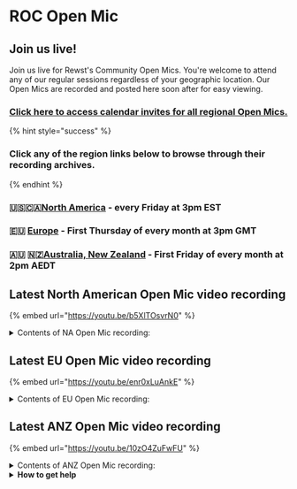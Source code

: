 # ROC Open Mic

## **Join us live!**

Join us live for Rewst's Community Open Mics. You're welcome to attend any of our regular sessions regardless of your geographic location. Our Open Mics are recorded and posted here soon after for easy viewing.&#x20;

### [Click here to access calendar invites for all regional Open Mics.](https://go.rew.st/open-mic?hs_preview=BFeQDWBI-187816500244)

{% hint style="success" %}
### Click any of the region links below to browse through their recording archives.
{% endhint %}

### 🇺🇸🇨🇦[North America](roc-open-mics-north-america/) - every Friday at 3pm EST

### 🇪🇺 [Europe](roc-open-mics-europe/) - First Thursday of every month at 3pm GMT

### 🇦🇺 🇳🇿[Australia, New Zealand](roc-open-mics-oceania/) - First Friday of every month at 2pm AEDT

## Latest North American Open Mic video recording

{% embed url="https://youtu.be/b5XlTOsvrN0" %}

<details>

<summary>Contents of NA Open Mic recording:</summary>

* 🎤 Aharon welcomed everyone back from the Berlin conference and highlighted the purpose of the call — showcasing new features, bug fixes, and inspiring automation ideas.
* 🌍 Ashe announced that Open Mic may not occur next week due to holidays across various regions.
* 🛠️ Danial provided product and development updates including new transforms, integration improvements, PowerShell beta feedback, and upcoming integrations.
* 🛒 JP introduced a new crate for alerting on privileged role account creation and previewed features like disk space monitoring and orchart builder.
* 🎓 Brandon gave Cluck University updates, congratulated certification achievers, and announced a transition to a new LMS platform.
* 💻 Derek demonstrated a PowerShell-based user creation workflow and shared debugging insights from the beta experience.
* 🌐 Hunter showcased a complex automation for handling Azure conditional access policies during user travel with detailed error handling and policy rollback.
* 🎭 Clea demoed an April Fool’s “Mad Libs” style email workflow built in Rewst with audience participation.
* 🔍 Reed walked through a PowerShell project to normalize and associate user-device data using Ninja integration and schema manipulation.
* 📣 Aharon closed with reflections on a Reddit thread about value realization in Rewst, encouraging community participation and ongoing AI enhancements.

</details>

## Latest EU Open Mic video recording

{% embed url="https://youtu.be/enr0xLuAnkE" %}

<details>

<summary>Contents of EU Open Mic recording:</summary>

* 🗣️ Aharon kicks off with reminders to engage on Discord, upcoming Flow event details, and tips for succeeding with automation.
* 🎓 Clea demos the new Cluck University LMS, showcasing self-paced and live learning options, certifications, and new course structures.
* 🔧 Danial highlights March’s platform updates including new integrations, new global regions, PowerShell beta launch, and improved performance.
* 🛠️ Aharon and Danial explain the technical reasons behind using Azure Functions for secure PowerShell support in Rewst.
* 📩 \[External Demo] Gareth presents an enhanced workflow for securely removing MFA methods while logging all changes for audit purposes.
* 🛠️ \[Internal Demo] Ashe demos the new Just-In-Time Admin Access crate, showing how it automates temporary admin account creation and auditing.
* 📞 \[External Demo] Adam showcases a workflow that logs 3CX calls into Halo, automatically transcribes calls using OpenAI, and generates a live wallboard.
* 🎬 George and Aaron close by thanking demo participants, inviting feedback, and encouraging attendance at future European Open Mics.

</details>

## Latest ANZ Open Mic video recording

{% embed url="https://youtu.be/10zO4ZuFwFU" %}

<details>

<summary>Contents of ANZ Open Mic recording:</summary>

* 🎙️ Sarah introduces the first Australian Open Mic, highlights Discord support importance, and reminds about Flow 2025 tickets.

- 🇦🇺 Jo, Scarlett, Jake, Greggory (3G), Sarah, and Michael introduce themselves as part of the local Rewst support team.

* 🎓 Joe shares an update on the new Cluck University LMS, covering new features, certifications, and improved accessibility.

- 💻 Michael demos new PowerShell support in Rewst, allowing scripts to run securely via Azure Functions.

* 🛠️ Jake showcases the revamped User Onboarding crate, walking through its streamlined form, workflows, and documentation.

- 🔒 Ben Marshall presents a DLP emergency response workflow allowing VIP users to trigger protective actions independently.

* 🔧 James Allen shares a simple automation to sync product IDs between Autotask and Xero, saving accounting team hours weekly.

- 🎬 Sarah and George close the session, invite regional feedback, and remind about the upcoming Flow conference

</details>

<details>

<summary><strong>How to get help</strong></summary>

* 💬 Chat (Discord): [https://discord.gg/rewst​​ ](https://discord.gg/rewst%E2%80%8B%E2%80%8B)
  * Private #\{{ msp \}} channel
  * \#the-kewp
* 🎫 Submit Tickets to: the\_roc@rewst.io
* 📝 Feature Request + Integration Requests: [https://rewst.canny.io/](https://rewst.canny.io/)

**CLUCK UNIVERSITY – REWST TRAINING:**&#x20;

* 👨‍🏫 Live Instructor-Led Training: [https://calendly.com/cluck-u/](https://calendly.com/cluck-u/)
* 🏁 Rewst Foundations Training: [https://docs.rewst.help/cluck-university/rewst-foundations-10x](https://docs.rewst.help/cluck-university/rewst-foundations-10x)
* ▶️ On-demand Videos: [https://docs.rewst.help/cluck-university/rewst-foundations-10x](https://docs.rewst.help/cluck-university/rewst-foundations-10x)

**DOCS:**&#x20;

* 🥚 Rewst Docs: [https://docs.rewst.help ](https://docs.rewst.help)
* ⛩️ Jinja Docs: [https://jinja.palletsprojects.com/](https://jinja.palletsprojects.com/)

**KEY LINKS:**&#x20;

* 📝 Feature Request + Integration Requests: [https://rewst.canny.io/](https://rewst.canny.io/)

</details>

